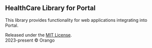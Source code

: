 ## HealthCare Library for Portal

This library provides functionality for web applications integrating into Portal.

<div class="footer">
  <div>Released under the <a href="https://opensource.org/license/mit/">MIT License</a>.</div>
  <div>2023-present &copy; Orango</div>
</div>
